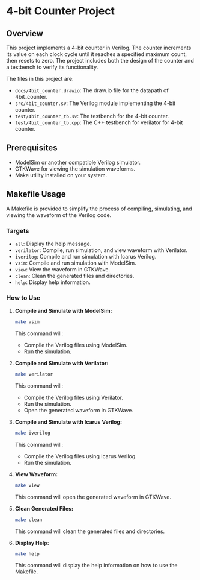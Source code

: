# 4-bit Counter Project

## Overview

This project implements a 4-bit counter in Verilog. The counter increments its value on each clock cycle until it reaches a specified maximum count, then resets to zero. The project includes both the design of the counter and a testbench to verify its functionality.

The files in this project are:
- `docs/4bit_counter.drawio`: The draw.io file for the datapath of 4bit_counter.
- `src/4bit_counter.sv`: The Verilog module implementing the 4-bit counter.
- `test/4bit_counter_tb.sv`: The testbench for the 4-bit counter.
- `test/4bit_counter_tb.cpp`: The C++ testbench for verilator for 4-bit counter.

## Prerequisites

- ModelSim or another compatible Verilog simulator.
- GTKWave for viewing the simulation waveforms.
- Make utility installed on your system.

## Makefile Usage

A Makefile is provided to simplify the process of compiling, simulating, and viewing the waveform of the Verilog code.

### Targets

- `all`: Display the help message.
- `verilator`: Compile, run simulation, and view waveform with Verilator.
- `iverilog`: Compile and run simulation with Icarus Verilog.
- `vsim`: Compile and run simulation with ModelSim.
- `view`: View the waveform in GTKWave.
- `clean`: Clean the generated files and directories.
- `help`: Display help information.

### How to Use

1. **Compile and Simulate with ModelSim:**
    ```bash
    make vsim
    ```
    This command will:
    - Compile the Verilog files using ModelSim.
    - Run the simulation.

2. **Compile and Simulate with Verilator:**
    ```bash
    make verilator
    ```
    This command will:
    - Compile the Verilog files using Verilator.
    - Run the simulation.
    - Open the generated waveform in GTKWave.


3. **Compile and Simulate with Icarus Verilog:**
    ```bash
    make iverilog
    ```
    This command will:
    - Compile the Verilog files using Icarus Verilog.
    - Run the simulation.


4. **View Waveform:**
    ```bash
    make view
    ```
    This command will open the generated waveform in GTKWave.

5. **Clean Generated Files:**
    ```bash
    make clean
    ```
    This command will clean the generated files and directories.

6. **Display Help:**
    ```bash
    make help
    ```
    This command will display the help information on how to use the Makefile.